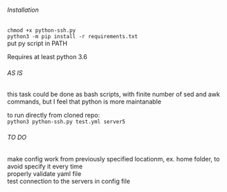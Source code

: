 ###### Installation

`chmod +x python-ssh.py`  
`python3 -m pip install -r requirements.txt`  
put py script in PATH  
  
Requires at least python 3.6  



###### AS IS
this task could be done as bash scripts, with finite number of sed and awk commands, but I feel that python is more maintanable 

to run directly from cloned repo:  
`python3 python-ssh.py test.yml server5 `  


###### TO DO
make config work from previously specified locationm, ex. home folder, to avoid specify it every time  
properly validate yaml file  
test connection to the servers in config file  
